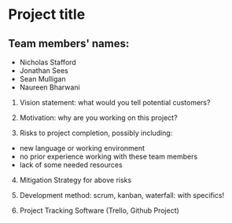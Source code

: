 # Project title

## Team members' names:
- Nicholas Stafford
- Jonathan Sees
- Sean Mulligan
- Naureen Bharwani

1. Vision statement: what would you tell potential customers?


2. Motivation: why are you working on this project?

3. Risks to project completion, possibly including:
  - new language or working environment
  - no prior experience working with these team members
  - lack of some needed resources
 
4. Mitigation Strategy for above risks

5. Development method: scrum, kanban, waterfall: with specifics!

6. Project Tracking Software (Trello, Github Project)

